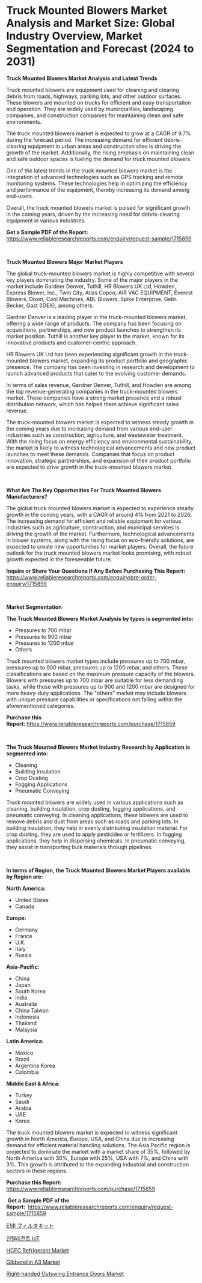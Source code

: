 <p><h1>Truck Mounted Blowers Market Analysis and Market Size: Global Industry Overview, Market Segmentation and Forecast (2024 to 2031)</h1></p><p><strong>Truck Mounted Blowers Market Analysis and Latest Trends</strong></p>
<p><p>Truck mounted blowers are equipment used for cleaning and clearing debris from roads, highways, parking lots, and other outdoor surfaces. These blowers are mounted on trucks for efficient and easy transportation and operation. They are widely used by municipalities, landscaping companies, and construction companies for maintaining clean and safe environments.</p><p>The truck mounted blowers market is expected to grow at a CAGR of 9.7% during the forecast period. The increasing demand for efficient debris-clearing equipment in urban areas and construction sites is driving the growth of the market. Additionally, the rising emphasis on maintaining clean and safe outdoor spaces is fueling the demand for truck mounted blowers.</p><p>One of the latest trends in the truck mounted blowers market is the integration of advanced technologies such as GPS tracking and remote monitoring systems. These technologies help in optimizing the efficiency and performance of the equipment, thereby increasing its demand among end-users.</p><p>Overall, the truck mounted blowers market is poised for significant growth in the coming years, driven by the increasing need for debris-clearing equipment in various industries.</p></p>
<p><strong>Get a Sample PDF of the Report:&nbsp;</strong> <a href="https://www.reliableresearchreports.com/enquiry/request-sample/1715859">https://www.reliableresearchreports.com/enquiry/request-sample/1715859</a></p>
<p>&nbsp;</p>
<p><strong>Truck Mounted Blowers Major Market Players</strong></p>
<p><p>The global truck-mounted blowers market is highly competitive with several key players dominating the industry. Some of the major players in the market include Gardner Denver, Tuthill, HR Blowers UK Ltd, Howden, Express Blower, Inc., Twin City, Atlas Copco, AIR VAC EQUIPMENT, Everest Blowers, Dixon, Cool Machines, ABL Blowers, Spike Enterprise, Gebr. Becker, Gast (IDEX), among others.</p><p>Gardner Denver is a leading player in the truck-mounted blowers market, offering a wide range of products. The company has been focusing on acquisitions, partnerships, and new product launches to strengthen its market position. Tuthill is another key player in the market, known for its innovative products and customer-centric approach.</p><p>HR Blowers UK Ltd has been experiencing significant growth in the truck-mounted blowers market, expanding its product portfolio and geographic presence. The company has been investing in research and development to launch advanced products that cater to the evolving customer demands.</p><p>In terms of sales revenue, Gardner Denver, Tuthill, and Howden are among the top revenue-generating companies in the truck-mounted blowers market. These companies have a strong market presence and a robust distribution network, which has helped them achieve significant sales revenue.</p><p>The truck-mounted blowers market is expected to witness steady growth in the coming years due to increasing demand from various end-user industries such as construction, agriculture, and wastewater treatment. With the rising focus on energy efficiency and environmental sustainability, the market is likely to witness technological advancements and new product launches to meet these demands. Companies that focus on product innovation, strategic partnerships, and expansion of their product portfolio are expected to drive growth in the truck-mounted blowers market.</p></p>
<p>&nbsp;</p>
<p><strong>What Are The Key Opportunities For Truck Mounted Blowers Manufacturers?</strong></p>
<p><p>The global truck mounted blowers market is expected to experience steady growth in the coming years, with a CAGR of around 4% from 2021 to 2026. The increasing demand for efficient and reliable equipment for various industries such as agriculture, construction, and municipal services is driving the growth of the market. Furthermore, technological advancements in blower systems, along with the rising focus on eco-friendly solutions, are expected to create new opportunities for market players. Overall, the future outlook for the truck mounted blowers market looks promising, with robust growth expected in the foreseeable future.</p></p>
<p><strong>Inquire or Share Your Questions If Any Before Purchasing This Report:</strong> <a href="https://www.reliableresearchreports.com/enquiry/pre-order-enquiry/1715859">https://www.reliableresearchreports.com/enquiry/pre-order-enquiry/1715859</a></p>
<p>&nbsp;</p>
<p><strong>Market Segmentation</strong></p>
<p><strong>The Truck Mounted Blowers Market Analysis by types is segmented into:</strong></p>
<p><ul><li>Pressures to 700 mbar</li><li>Pressures to 900 mbar</li><li>Pressures to 1200 mbar</li><li>Others</li></ul></p>
<p><p>Truck mounted blowers market types include pressures up to 700 mbar, pressures up to 900 mbar, pressures up to 1200 mbar, and others. These classifications are based on the maximum pressure capacity of the blowers. Blowers with pressures up to 700 mbar are suitable for less demanding tasks, while those with pressures up to 900 and 1200 mbar are designed for more heavy-duty applications. The "others" market may include blowers with unique pressure capabilities or specifications not falling within the aforementioned categories.</p></p>
<p><strong>Purchase this Report:&nbsp;</strong><a href="https://www.reliableresearchreports.com/purchase/1715859">https://www.reliableresearchreports.com/purchase/1715859</a></p>
<p>&nbsp;</p>
<p><strong>The Truck Mounted Blowers Market Industry Research by Application is segmented into:</strong></p>
<p><ul><li>Cleaning</li><li>Building Insulation</li><li>Crop Dusting</li><li>Fogging Applications</li><li>Pneumatic Conveying</li></ul></p>
<p><p>Truck mounted blowers are widely used in various applications such as cleaning, building insulation, crop dusting, fogging applications, and pneumatic conveying. In cleaning applications, these blowers are used to remove debris and dust from areas such as roads and parking lots. In building insulation, they help in evenly distributing insulation material. For crop dusting, they are used to apply pesticides or fertilizers. In fogging applications, they help in dispersing chemicals. In pneumatic conveying, they assist in transporting bulk materials through pipelines.</p></p>
<p>&nbsp;</p>
<p><strong>In terms of Region, the Truck Mounted Blowers Market Players available by Region are:</strong></p>
<p>
    <p> <strong> North America: </strong>
        <ul>
            <li>United States</li>
            <li>Canada</li>
        </ul>
        </p> 
    <p> <strong> Europe: </strong>
        <ul>
            <li>Germany</li>
            <li>France</li>
            <li>U.K.</li>
            <li>Italy</li>
            <li>Russia</li>
        </ul>
        </p> 
    <p> <strong> Asia-Pacific: </strong>
        <ul>
            <li>China</li>
            <li>Japan</li>
            <li>South Korea</li>
            <li>India</li>
            <li>Australia</li>
            <li>China Taiwan</li>
            <li>Indonesia</li>
            <li>Thailand</li>
            <li>Malaysia</li>
        </ul>
        </p> 
    <p> <strong> Latin America: </strong>
        <ul>
            <li>Mexico</li>
            <li>Brazil</li>
            <li>Argentina Korea</li>
            <li>Colombia</li>
        </ul>
        </p> 
    <p> <strong> Middle East & Africa: </strong>
        <ul>
            <li>Turkey</li>
            <li>Saudi</li>
            <li>Arabia</li>
            <li>UAE</li>
            <li>Korea</li>
        </ul>
    </p>
    </p>
<p><p>The truck mounted blowers market is expected to witness significant growth in North America, Europe, USA, and China due to increasing demand for efficient material handling solutions. The Asia Pacific region is projected to dominate the market with a market share of 35%, followed by North America with 30%, Europe with 25%, USA with 7%, and China with 3%. This growth is attributed to the expanding industrial and construction sectors in these regions.</p></p>
<p><strong>Purchase this Report: </strong><a href="https://www.reliableresearchreports.com/purchase/1715859">https://www.reliableresearchreports.com/purchase/1715859</a></p>
<p>&nbsp;<strong>Get a Sample PDF of the Report:&nbsp;&nbsp;</strong><a href="https://www.reliableresearchreports.com/enquiry/request-sample/1715859">https://www.reliableresearchreports.com/enquiry/request-sample/1715859</a></p>
<p><strong></strong></p>
<p><p><a href="https://medium.com/@luispacocha/emi%E3%83%95%E3%82%A3%E3%83%AB%E3%82%BF%E3%83%BC%E3%82%AD%E3%83%83%E3%83%88%E5%B8%82%E5%A0%B4%E3%81%AF-%E5%B8%82%E5%A0%B4%E3%82%B7%E3%82%A7%E3%82%A2-%E3%82%B5%E3%82%A4%E3%82%BA-%E3%81%8A%E3%82%88%E3%81%B32031%E5%B9%B4%E3%81%BE%E3%81%A7%E3%81%AE%E4%BA%88%E6%B8%AC%E3%81%BE%E3%81%A7%E3%82%92%E9%87%8D%E7%82%B9%E7%9A%84%E3%81%AB%E5%8F%96%E3%82%8A%E7%B5%84%E3%82%93%E3%81%A7%E3%81%84%E3%81%BE%E3%81%99-770724120c96">EMI フィルタキット</a></p><p><a href="https://medium.com/@juansmith1961/%EC%A7%80%EB%8A%A5%ED%98%95-iot-%EC%8B%9C%EC%9E%A5-%EC%9C%A0%ED%98%95-%EC%9D%91%EC%9A%A9-%EB%B0%8F-%EC%A7%80%EB%A6%AC%EB%B3%84-%EC%A2%85%ED%95%A9-%ED%8F%89%EA%B0%80-943ea0019ea0">인텔리전트 IoT</a></p><p><a href="https://view.publitas.com/reportprime-1/hcfc-refrigerant-market-centers-on-aspects-such-as-market-growth-market-share-market-opportunity-and-projected-forecasts-spanning-from-2024-to-2031/">HCFC Refrigerant Market</a></p><p><a href="https://view.publitas.com/reportprime-1/global-gibberellin-a3-market-by-types-applications-and-major-players-with-regional-growth-rate-analysis-and-development-situation-from-2024-to-2031/">Gibberellin A3 Market</a></p><p><a href="https://silk-columnist-571.notion.site/Right-handed-Outswing-Entrance-Doors-Market-Offers-Provide-Insightful-Data-for-the-Time-Period-from--aeba613295ea42d8b8ca8560d41d829d">Right-handed Outswing Entrance Doors Market</a></p></p>